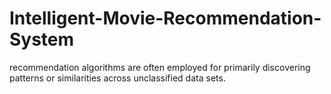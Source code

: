 # Intelligent-Movie-Recommendation-System
recommendation algorithms are often employed for primarily discovering patterns or similarities across unclassified data sets.
